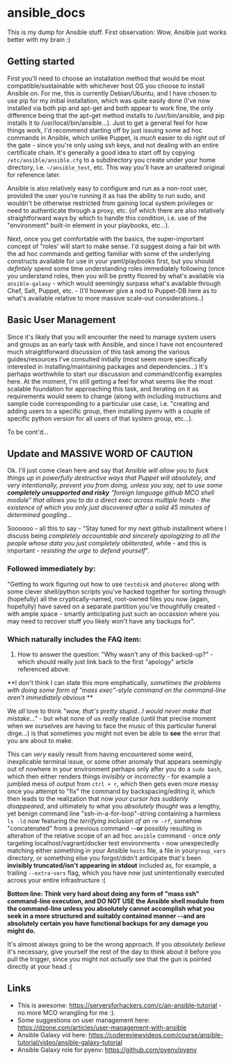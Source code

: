 # ansible_docs

This is my dump for Ansible stuff. First observation: Wow, Ansible just works better with my brain :)

## Getting started

First you'll need to choose an installation method that would be most compatible/sustainable with whichever host OS you choose to install Ansible on.  For me, this is currently Debian/Ubuntu, and I have chosen to use pip for my initial installation, which was quite easily done (I've now installed via both pip and apt-get and both appear to work fine, the only difference being that the apt-get method installs to /usr/bin/ansible, and pip installs it to /usr/local/bin/ansible...). Just to get a general feel for how things work, I'd recommend starting off by just issuing some ad hoc commands in Ansible, which unlike Puppet, is *much* easier to do right out of the gate - since you're only using ssh keys, and not dealing with an entire certificate chain.  It's generally a good idea to start off by copying `/etc/ansible/ansible.cfg` to a subdirectory you create under your home directory, i.e. `~/ansible_test`, etc.  This way you'll have an unaltered original for reference later.

Ansible is also relatively easy to configure and run as a non-root user, provided the user you're running it as has the ability to run sudo, and wouldn't be otherwise restricted from gaining local system privileges or need to authenticate through a proxy, etc. (of which there are also relatively straightforward ways by which to handle this condition, i.e. use of the "environment" built-in element in your playbooks, etc...).

Next, once you get comfortable with the basics, the super-important concept of "roles' will start to make sense.  I'd suggest doing a fair bit with the ad hoc commands and getting familiar with some of the underlying constructs available for use in your yaml/playbooks first, but you should *defintely* spend some time understanding roles immediately following (once you understand roles, then you will be pretty floored by what's available via `ansible-galaxy` - which would seemingly surpass what's available through Chef, Salt, Puppet, etc. - (I'll however give a nod to Puppet-DB here as to what's available relative to more massive scale-out considerations..)

## Basic User Management
Since it's likely that you will encounter the need to manage system users and groups as an early task with Ansible, and since I have not encountered much straightforward discussion of this task among the various guides/resources I've consulted initially (most seem more specifically interested in installing/maintaining packages and dependencies...) It's perhaps worthwhile to start our discussion and command/config examples here. At the moment, I'm still getting a feel for what seems like the most scalable foundation for approaching this task, and iterating on it as requirements would seem to change (along with including instructions and sample code corresponding to a particular use case, i.e. "creating and adding users to a specific group, then installing pyenv with a couple of specific python version for all users of that system group, etc...).

To be cont'd...

## **Update and MASSIVE WORD OF CAUTION**

Ok. I'll just come clean here and say that Ansible *will allow you to fuck things up in powerfully destructive ways that Puppet will absolutely, and very intentionally, prevent you from doing, unless you say, opt to use some **completely unsupported and risky** "foreign language github MCO shell module" that allows you to do a direct exec across multiple hosts - the existence of which you only just discovered after a solid 45 minutes of determined googling...*

Soooooo - all this to say - "Stay tuned for my next github installment where I discuss being *completely accountable and sincerely apologizing to all the people whose data you just completely obliterated*, while - and this is important - *resisting the urge to defend yourself*".

### Followed immediately by: 

"Getting to work figuring out how to use `testdisk` and `photorec` along with some clever shell/python scripts you've hacked together for sorting through (hopefully) all the cryptically-named, root-owned files you now (again, hopefully) have saved on a separate partition you've thoughfully created - with ample space - smartly anticipating just such an occassion where you may need to recover stuff you likely won't have any backups for".

### Which naturally includes the FAQ item:

1. How to answer the question: "Why wasn't any of this backed-up?" - which should really just link back to the first "apology" article referenced above.

**I don't think I can state this more emphatically, *sometimes the problems with doing some form of "mass exec"-style command on the command-line aren't immediately obvious* **

We *all* love to think *"wow, that's pretty stupid...I would never make that mistake..."* - but what none of us *really* realize (until that precise moment when we ourselves are having to face the music of this particular funeral dirge...) is that sometimes you might not even be able to **see** the error that you are about to make.  

This can *very* easily result from having encountered some weird, inexplicable terminal issue, or some other anomaly that appears seemingly out of nowhere in your environment perhaps only after you do a `sudo bash`, which then either renders things *invisibly* or *incorrectly* - for example a jumbled mess of output from `ctrl + r`, which then gets even more messy once you attempt to "fix" the command by backspacing/editing it, which then leads to the realization that now *your cursor has suddenly disappeared*, and ultimately to what you *absolutely thought* was a lengthy, yet benign command line "ssh-in-a-for-loop"-string containing a harmless `ls -ld` now featuring the *terrifying inclusion of an `rm -rf`*, somehow "concatenated" from a previous command --**or** possibly resulting in alteration of the relative scope of an ad hoc `ansible` command - once *only* targeting localhost/vagrant/docker test environments - now unexpectedly matching either something in your Ansible `hosts` file, a file in your`group_vars` directory, or something else you forgot/didn't anticipate that's been **invisibly truncated/isn't appearing in stdout** included as, for example, a trailing `--extra-vars` flag, which you have now just unintentionally executed across your entire infrastructure :( 

**Bottom line: Think very hard about doing any form of "mass ssh" command-line execution, and DO NOT USE the Ansible shell module from the command-line unless you absolutely cannot accomplish what you seek in a more structured and suitably contained manner --and are absolutely certain you have functional backups for any damage you might do.** 

It's almost always going to be the wrong approach.  If you *absolutely believe* it's necessary, give yourself the rest of the day to think about it before you pull the trigger, since you might not *actually see* that the gun is pointed directly at your head :(


## Links
- This is awesome: https://serversforhackers.com/c/an-ansible-tutorial - no more MCO wrangling for me :).
- Some suggestions on user management here: https://dzone.com/articles/user-management-with-ansible
- Ansible Galaxy vid here: https://codereviewvideos.com/course/ansible-tutorial/video/ansible-galaxy-tutorial
- Ansible Galaxy role for pyenv: https://github.com/pyenv/pyenv
